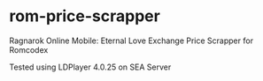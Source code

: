 # rom-price-scrapper
Ragnarok Online Mobile: Eternal Love Exchange Price Scrapper for Romcodex

Tested using LDPlayer 4.0.25 on SEA Server
